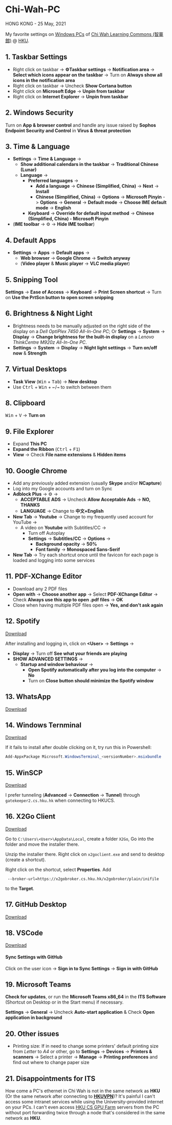 # Chi-Wah-PC

HONG KONG - 25 May, 2021

My favorite settings on [Windows PCs](http://www.les.hku.hk/teaching-learning/learning-space/windows-pcs-in-the-learning-commons) of [Chi Wah Learning Commons (智華館)](http://www.les.hku.hk/teaching-learning/learning-space/chi-wah-learning-commons) @ [HKU](https://hku.hk "The University of Hong Kong 香港大學").

## 1. Taskbar Settings
- Right click on taskbar -> **:gear:Taskbar settings** -> **Notification area** -> **Select which icons appear on the taskbar** -> Turn on **Always show all icons in the notification area**
- Right click on taskbar -> Uncheck **Show Cortana button**
- Right click on **Microsoft Edge** -> **Unpin from taskbar**
- Right click on **Internet Explorer** -> **Unpin from taskbar**

## 2. Windows Security
Turn on **App & browser control** and handle any issue raised by **Sophos Endpoint Security and Control** in **Virus & threat protection**

## 3. Time & Language
- **Settings** -> **Time & Language** -> 
  - **Show additional calendars in the taskbar** -> **Traditional Chinese (Lunar)**
  - **Language** -> 
    - **Preferred languages** -> 
      - **Add a language** -> **Chinese (Simplified, China)** -> **Next** -> **Install**
      - **Chinese (Simplified, China)** -> **Options** -> **Microsoft Pinyin** -> **Options** -> **General** -> **Default mode** -> **Choose IME default mode** -> **English**
    - **Keyboard** -> **Override for default input method** -> **Chinese (Simplified, China) - Microsoft Pinyin**
- (**IME toolbar** -> :gear: -> **Hide IME toolbar**)

## 4. Default Apps
- **Settings** -> **Apps** -> **Default apps** -> 
  - **Web browser** -> **Google Chrome** -> **Switch anyway**
  - (**Video player** & **Music player** -> **VLC media player**)

## 5. Snipping Tool
**Settings** -> **Ease of Access** -> **Keyboard** -> **Print Screen shortcut** -> Turn on **Use the PrtScn button to open screen snipping**

## 6. Brightness & Night Light
- Brightness needs to be manually adjusted on the right side of the display on a *Dell OptiPlex 7450 All-In-One PC*; Or **Settings** -> **System** -> **Display** -> **Change brightness for the built-in display** on a *Lenovo ThinkCentre M920z All-In-One PC*. 
- **Settings** -> **System** -> **Display** -> **Night light settings** -> **Turn on/off now** & **Strength**

## 7. Virtual Desktops
- **Task View** (<kbd>Win</kbd> + <kbd>Tab</kbd>) -> **New desktop**
- Use <kbd>Ctrl</kbd> + <kbd>Win</kbd> + <kbd>&#8592;</kbd>/<kbd>&#8594;</kbd> to switch between them

## 8. Clipboard
<kbd>Win</kbd> + <kbd>V</kbd> -> **Turn on**

## 9. File Explorer
- Expand **This PC**
- **Expand the Ribbon** (<kbd>Ctrl</kbd> + <kbd>F1</kbd>)
- **View** -> Check **File name extensions** & **Hidden items**

## 10. Google Chrome
- Add any previously added extension (usually **Skype** and/or **NCapture**)
- Log into my Google accounts and turn on Sync
- **Adblock Plus** -> :gear: -> 
  - **ACCEPTABLE ADS** -> Uncheck **Allow Acceptable Ads** -> **NO, THANKS**
  -  **LANGUAGE** -> Change to **中文+English**
- **New Tab** -> **Youtube** -> Change to my frequently used account for YouTube -> 
  - A video on **Youtube** with Subtitles/CC -> 
    - Turn off Autoplay
    - **Settings** -> **Subtitles/CC** -> **Options** -> 
      - **Background opacity** -> **50%**
      - **Font family** -> **Monospaced Sans-Serif**
- **New Tab** -> Try each shortcut once until the favicon for each page is loaded and logging into some services

## 11. PDF-XChange Editor
- Download any 2 PDF files
- **Open with** -> **Choose another app** -> Select **PDF-XChange Editor** -> Check **Always use this app to open .pdf files** -> **OK**
- Close when having multiple PDF files open -> **Yes, and don't ask again**

## 12. Spotify
[Download](https://www.spotify.com/us/download/windows/)

After installing and logging in, click on **\<User\>** -> **Settings** ->

- **Display** -> Turn off **See what your friends are playing**
- **SHOW ADVANCED SETTINGS** ->
  - **Startup and window behaviour** -> 
    - **Open Spotify automatically after you log into the computer** -> **No**
    - Turn on **Close button should minimize the Spotify window**

## 13. WhatsApp
[Download](https://www.whatsapp.com/download/?lang=en)

## 14. Windows Ternminal
[Download](https://github.com/microsoft/terminal/releases)

If it fails to install after double clicking on it, try run this in Powershell:

```powershell
Add-AppxPackage Microsoft.WindowsTerminal_<versionNumber>.msixbundle
```

## 15. WinSCP
[Download](https://winscp.net/eng/download.php)

I prefer tunneling (**Advanced** -> **Connection** -> **Tunnel**) through `gatekeeper2.cs.hku.hk` when connecting to HKUCS.

## 16. X2Go Client
[Download](https://wiki.x2go.org/doku.php/download:start)

Go to `C:\Users\<User>\AppData\Local`, create a folder `X2Go`, Go into the folder and move the installer there. 

Unzip the installer there. Right click on `x2goclient.exe` and send to desktop (create a shortcut). 

Right click on the shortcut, select **Properties**. Add 

```
 --broker-url=https://x2gobroker.cs.hku.hk/x2gobroker/plain/inifile
```

to the **Target**.

## 17. GitHub Desktop
[Download](https://desktop.github.com/)

## 18. VSCode
[Download](https://code.visualstudio.com/download)

#### Sync Settings with GitHub
Click on the user icon -> **Sign in to Sync Settings** -> **Sign in with GitHub**

## 19. Microsoft Teams
**Check for updates**, or run the **Microsoft Teams x86_64** in the **ITS Software** (Shortcut on Desktop or in the Start menu) if necessary. 

**Settings** -> **General** -> Uncheck **Auto-start application** & Check **Open application in background**

## 20. Other issues
- Printing size: If in need to change some printers' default printing size from *Letter* to *A4* or other, go to **Settings** -> **Devices** -> **Printers & scanners** -> Select a printer -> **Manage** -> **Printing preferences** and find out where to change paper size

## 21. Disappointments for ITS
How come a PC's ethernet in Chi Wah is not in the same network as **HKU** (Or the same network after connecting to [**HKUVPN**](https://www.its.hku.hk/documentation/guide/network/remote/hkuvpn2fa))? It's painful I can't access some intranet services while using the University-provided internet on your PCs. I can't even access [HKU CS GPU Farm](https://www.cs.hku.hk/gpu-farm/home) servers from the PC without port forwarding twice through a node that's considered in the same network as **HKU**. 
